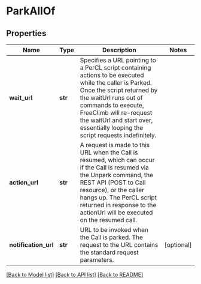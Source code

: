 # ParkAllOf

## Properties
Name | Type | Description | Notes
------------ | ------------- | ------------- | -------------
**wait_url** | **str** | Specifies a URL pointing to a PerCL script containing actions to be executed while the caller is Parked. Once the script returned by the waitUrl runs out of commands to execute, FreeClimb will re-request the waitUrl and start over, essentially looping the script requests indefinitely. | 
**action_url** | **str** | A request is made to this URL when the Call is resumed, which can occur if the Call is resumed via the Unpark command, the REST API (POST to Call resource), or the caller hangs up. The PerCL script returned in response to the actionUrl will be executed on the resumed call. | 
**notification_url** | **str** | URL to be invoked when the Call is parked. The request to the URL contains the standard request parameters. | [optional] 

[[Back to Model list]](../README.md#documentation-for-models) [[Back to API list]](../README.md#documentation-for-api-endpoints) [[Back to README]](../README.md)


